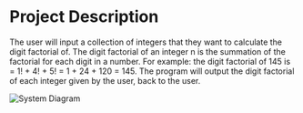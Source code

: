 # Project Description

The user will input a collection of integers that they want to calculate the digit factorial of. The digit factorial of an integer n is the summation of the factorial for each digit in a number. For example: the digit factorial of 145 is = 1! + 4! + 5! = 1 + 24 + 120 = 145. The program will output the digit factorial of each integer given by the user, back to the user.


![System Diagram](https://github.com/Lumbus22/CPS353Project/blob/main/CPS353SystemDiagram.pdf/CPS353SystemDiagram?raw=true)
